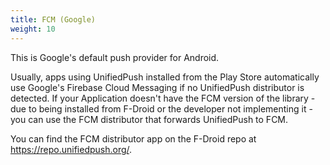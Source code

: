 ```yaml
---
title: FCM (Google)
weight: 10
---
```


This is Google's default push provider for Android.

Usually, apps using UnifiedPush installed from the Play Store automatically use Google's Firebase Cloud Messaging if no UnifiedPush distributor is detected. If your Application doesn't have the FCM version of the library - due to being installed from F-Droid or the developer not implementing it - you can use the FCM distributor that forwards UnifiedPush to FCM.

You can find the FCM distributor app on the F-Droid repo at <https://repo.unifiedpush.org/>.
